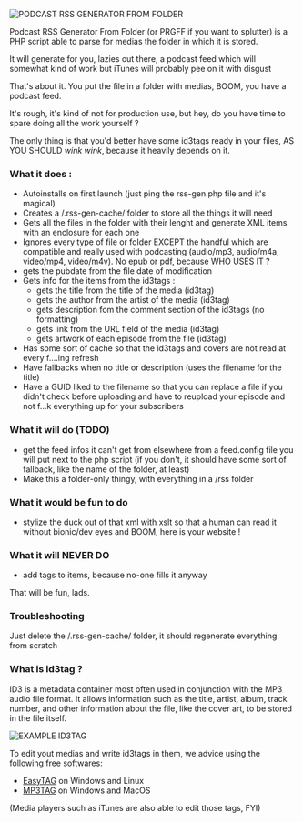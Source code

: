 ![PODCAST RSS GENERATOR FROM FOLDER](https://i.imgur.com/syxpHj7.jpg)

Podcast RSS Generator From Folder (or PRGFF if you want to splutter) is a PHP script able to parse for medias the folder in which it is stored.

It will generate for you, lazies out there, a podcast feed which will somewhat kind of work but iTunes will probably pee on it with disgust

That's about it.
You put the file in a folder with medias, BOOM, you have a podcast feed.

It's rough, it's kind of not for production use, but hey, do you have time to spare doing all the work yourself ?

The only thing is that you'd better have some id3tags ready in your files, AS YOU SHOULD *wink wink*, because it heavily depends on it.

### What it does :
- Autoinstalls on first launch (just ping the rss-gen.php file and it's magical)
- Creates a /.rss-gen-cache/ folder to store all the things it will need
- Gets all the files in the folder with their lenght and generate XML items with an enclosure for each one
- Ignores every type of file or folder EXCEPT the handful which are compatible and really used with podcasting (audio/mp3, audio/m4a, video/mp4, video/m4v). No epub or pdf, because WHO USES IT ?
- gets the pubdate from the file date of modification
- Gets info for the items from the id3tags :
   - gets the title from the title of the media (id3tag)
   - gets the author from the artist of the media (id3tag)
   - gets description fom the comment section of the id3tags (no formatting)
   - gets link from the URL field of the media (id3tag)
   - gets artwork of each episode from the file (id3tag)
- Has some sort of cache so that the id3tags and covers are not read at every f....ing refresh
- Have fallbacks when no title or description (uses the filename for the title)
- Have a GUID liked to the filename so that you can replace a file if you didn't check before uploading and have to reupload your episode and not f...k everything up for your subscribers 



### What it will do (TODO)

- get the feed infos it can't get from elsewhere from a feed.config file you will put next to the php script (if you don't, it should have some sort of fallback, like the name of the folder, at least)
- Make this a folder-only thingy, with everything in a /rss folder


### What it would be fun to do
- stylize the duck out of that xml with xslt so that a human can read it without bionic/dev eyes and BOOM, here is your website !

### What it will NEVER DO
- add tags to items, because no-one fills it anyway


That will be fun, lads.

### Troubleshooting 
Just delete the /.rss-gen-cache/ folder, it should regenerate everything from scratch

### What is id3tag ?
ID3 is a metadata container most often used in conjunction with the MP3 audio file format. It allows information such as the title, artist, album, track number, and other information about the file, like the cover art, to be stored in the file itself.

![EXAMPLE ID3TAG](https://i.imgur.com/sLRo1WX.png)

To edit yout medias and write id3tags in them, we advice using the following free softwares:
- [EasyTAG](https://wiki.gnome.org/Apps/EasyTAG) on Windows and Linux 
- [MP3TAG](https://www.mp3tag.de/en/) on Windows and MacOS

(Media players such as iTunes are also able to edit those tags, FYI)
